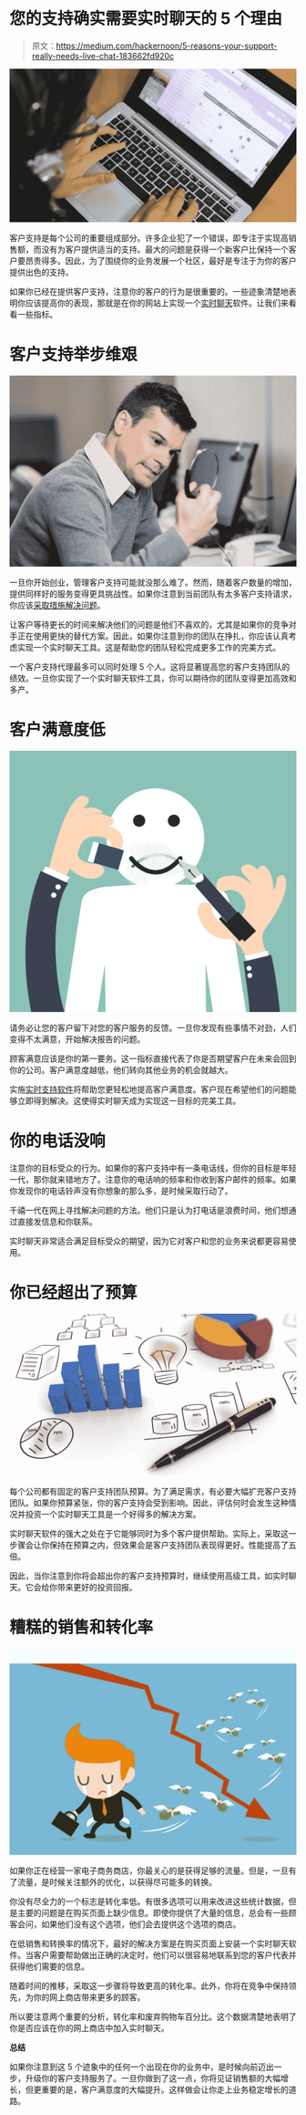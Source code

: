 # 您的支持确实需要实时聊天的 5 个理由

> 原文：<https://medium.com/hackernoon/5-reasons-your-support-really-needs-live-chat-183662fd920c>

![](img/5ee62df7dbf61ef3c3a9f161b4807e6f.png)

客户支持是每个公司的重要组成部分。许多企业犯了一个错误，即专注于实现高销售额，而没有为客户提供适当的支持。最大的问题是获得一个新客户比保持一个客户要昂贵得多。因此，为了围绕你的业务发展一个社区，最好是专注于为你的客户提供出色的支持。

如果你已经在提供客户支持，注意你的客户的行为是很重要的。一些迹象清楚地表明你应该提高你的表现，那就是在你的网站上实现一个[实时聊天](https://hackernoon.com/tagged/live-chat)软件。让我们来看看一些指标。

# 客户支持举步维艰

![](img/1ffef1c1fecd28fb9a2e6c28e57d3b4f.png)

一旦你开始创业，管理客户支持可能就没那么难了。然而，随着客户数量的增加，提供同样好的服务变得更具挑战性。如果你注意到当前团队有太多客户支持请求，你应该[采取措施解决问题](https://marketingdailyadvisor.blr.com/customer-service/4-ways-help-struggling-customer-service-agent/)。

让客户等待更长的时间来解决他们的问题是他们不喜欢的，尤其是如果你的竞争对手正在使用更快的替代方案。因此，如果你注意到你的团队在挣扎，你应该认真考虑实现一个实时聊天工具。这是帮助您的团队轻松完成更多工作的完美方式。

一个客户支持代理最多可以同时处理 5 个人。这将显著提高您的客户支持团队的绩效。一旦你实现了一个实时聊天软件工具，你可以期待你的团队变得更加高效和多产。

# 客户满意度低

![](img/5bd3edb8af5ed5a1db6a5f8184e2eedd.png)

请务必让您的客户留下对您的客户服务的反馈。一旦你发现有些事情不对劲，人们变得不太满意，开始解决报告的问题。

顾客满意应该是你的第一要务。这一指标直接代表了你是否期望客户在未来会回到你的公司。客户满意度越低，他们转向其他业务的机会就越大。

实施[实时支持软件](https://www.proprofs.com/chat/)将帮助您更轻松地提高客户满意度。客户现在希望他们的问题能够立即得到解决。这使得实时聊天成为实现这一目标的完美工具。

# 你的电话没响

注意你的目标受众的行为。如果你的客户支持中有一条电话线，但你的目标是年轻一代，那你就来错地方了。注意你的电话响的频率和你收到客户邮件的频率。如果你发现你的电话铃声没有你想象的那么多，是时候采取行动了。

千禧一代在网上寻找解决问题的方法。他们只是认为打电话是浪费时间，他们想通过直接发信息和你联系。

实时聊天非常适合满足目标受众的期望，因为它对客户和您的业务来说都更容易使用。

# 你已经超出了预算

![](img/6bc1de1f88c16979dc862b28bd37574a.png)

每个公司都有固定的客户支持团队预算。为了满足需求，有必要大幅扩充客户支持团队。如果你预算紧张，你的客户支持会受到影响。因此，评估何时会发生这种情况并投资一个实时聊天工具是一个好得多的解决方案。

实时聊天软件的强大之处在于它能够同时为多个客户提供帮助。实际上，采取这一步骤会让你保持在预算之内，但效果会是客户支持团队表现得更好。性能提高了五倍。

因此，当你注意到你将会超出你的客户支持预算时，继续使用高级工具，如实时聊天。它会给你带来更好的投资回报。

# 糟糕的销售和转化率

![](img/e5ca0cdcf143db0e5de0769bae3fc6d3.png)

如果你正在经营一家电子商务商店，你最关心的是获得足够的流量。但是，一旦有了流量，是时候关注额外的优化，以获得尽可能多的转换。

你没有尽全力的一个标志是转化率低。有很多选项可以用来改进这些统计数据，但是主要的问题是在购买页面上缺少信息。即使你提供了大量的信息，总会有一些顾客会问，如果他们没有这个选项，他们会去提供这个选项的商店。

在低销售和转换率的情况下，最好的解决方案是在购买页面上安装一个实时聊天软件。当客户需要帮助做出正确的决定时，他们可以很容易地联系到您的客户代表并获得他们需要的信息。

随着时间的推移，采取这一步骤将导致更高的转化率。此外，你将在竞争中保持领先，为你的网上商店带来更多的顾客。

所以要注意两个重要的分析，转化率和废弃购物车百分比。这个数据清楚地表明了你是否应该在你的网上商店中加入实时聊天。

**总结**

如果你注意到这 5 个迹象中的任何一个出现在你的业务中，是时候向前迈出一步，升级你的客户支持服务了。一旦你做到了这一点，你将见证销售额的大幅增长，但更重要的是，客户满意度的大幅提升。这样做会让你走上业务稳定增长的道路。